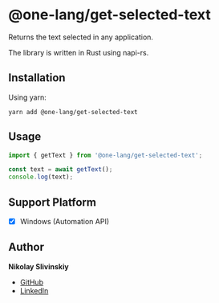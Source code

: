 # @one-lang/get-selected-text

Returns the text selected in any application.

The library is written in Rust using napi-rs.

## Installation

Using yarn:
```
yarn add @one-lang/get-selected-text
```

## Usage

```js
import { getText } from '@one-lang/get-selected-text';

const text = await getText();
console.log(text);
```

## Support Platform

- [x] Windows (Automation API)

## Author

**Nikolay Slivinskiy**

- [GitHub](https://github.com/q-sn)
- [LinkedIn](https://www.linkedin.com/in/nikolay-slivinsky)